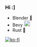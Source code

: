### Hi :]

* Blender 🔶
* Bevy <img src='https://raw.githubusercontent.com/ameknite/bevy/main/assets/branding/icon.svg' width='20'>
* Rust 🦀

[![ko-fi](https://ko-fi.com/img/githubbutton_sm.svg)](https://ko-fi.com/ameknite)
